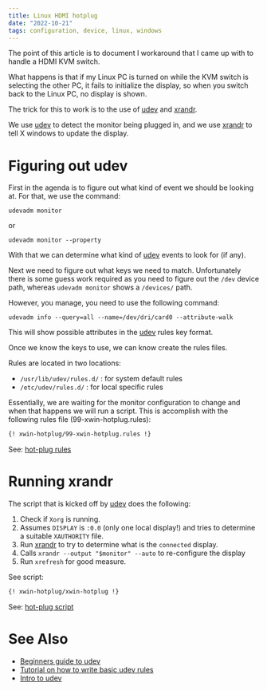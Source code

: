 ```yaml
---
title: Linux HDMI hotplug
date: "2022-10-21"
tags: configuration, device, linux, windows
---
```

<!--
  **UPDATE**: This is Xserver focused.  For console solution see [[../2023/2023-12-31-console-hotplug.md|Console Hotplug]] article.
-->

The point of this article is to document I workaround that I came
up with to handle a HDMI KVM switch.

What happens is that if my Linux PC is turned on while the KVM switch
is selecting the other PC, it fails to initialize the display, so
when you switch back to the Linux PC, no display is shown.

The trick for this to work is to the use of [udev][udev] and [xrandr][xrandr].

We use [udev][udev] to detect the monitor being plugged in, and we use
[xrandr][xrandr] to tell X windows to update the display.

# Figuring out udev

First in the agenda is to figure out what kind of event we should
be looking at.  For that, we use the command:

```
udevadm monitor
```

or

```
udevadm monitor --property
```


With that we can determine what kind of [udev][udev] events to look
for (if any).

Next we need to figure out what keys we need to match.  Unfortunately
there is some guess work required as you need to figure out the `/dev`
device path, whereas `udevadm monitor` shows a `/devices/` path.

However, you manage, you need to use the following command:

```
udevadm info --query=all --name=/dev/dri/card0 --attribute-walk
```

This will show possible attributes in the [udev][udev] rules key
format.

Once we know the keys to use, we can know create the rules files.

Rules are located in two locations:

* `/usr/lib/udev/rules.d/` : for system default rules
* `/etc/udev/rules.d/` : for local specific rules

Essentially, we are waiting for the monitor configuration to change
and when that happens we will run a script. This is accomplish with
the following rules file (99-xwin-hotplug.rules):

```bash
{! xwin-hotplug/99-xwin-hotplug.rules !}

```
See: [hot-plug rules](https://github.com/alejandroliu/0ink.net/blob/master/snippets/xwin-hotplug/99-xwin-hotplug.rules)

# Running xrandr

The script that is kicked off by [udev][udev] does the following:

1. Check if `Xorg` is running.
2. Assumes `DISPLAY` is `:0.0` (only one local display!) and tries to
   determine a suitable `XAUTHORITY` file.
3. Run [xrandr][xrandr] to try to determine what is the `connected`
   display.
4. Calls `xrandr --output "$monitor" --auto` to re-configure the display
5. Run `xrefresh` for good measure.

See script:

```bash
{! xwin-hotplug/xwin-hotplug !}
```
See: [hot-plug script](https://github.com/alejandroliu/0ink.net/blob/master/snippets/xwin-hotplug/xwin-hotplug)


# See Also

* [Beginners guide to udev](https://www.thegeekdiary.com/beginners-guide-to-udev-in-linux/)
* [Tutorial on how to write basic udev rules](https://linuxconfig.org/tutorial-on-how-to-write-basic-udev-rules-in-linux)
* [Intro to udev](https://opensource.com/article/18/11/udev)

[udev]: https://wiki.debian.org/udev
[xrandr]: https://xorg-team.pages.debian.net/xorg/howto/use-xrandr.html

